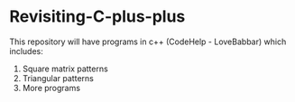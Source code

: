 # Revisiting-C-plus-plus 
This repository will have programs in c++ (CodeHelp - LoveBabbar) which includes:

1. Square matrix patterns
2. Triangular patterns
3. More programs 
